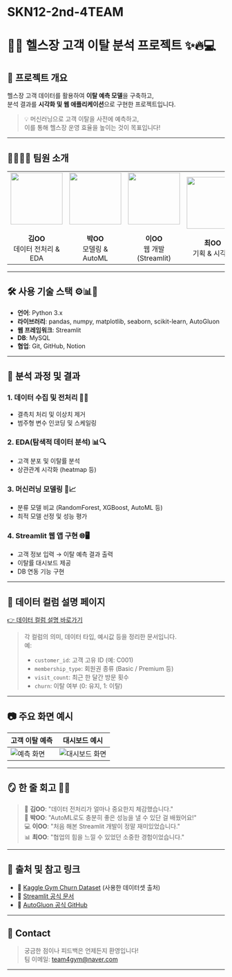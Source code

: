 # SKN12-2nd-4TEAM
# 🏋️‍♂️ 헬스장 고객 이탈 분석 프로젝트 ✨🔥💻

## 📌 프로젝트 개요
헬스장 고객 데이터를 활용하여 **이탈 예측 모델**을 구축하고,  
분석 결과를 **시각화 및 웹 애플리케이션**으로 구현한 프로젝트입니다.

> 💡 머신러닝으로 고객 이탈을 사전에 예측하고,  
> 이를 통해 헬스장 운영 효율을 높이는 것이 목표입니다!

---

## 👨‍👩‍👧‍👦 팀원 소개

<div align="center">
  
<table>
  <tr>
    <td align="center">
      <img src="./images/member1.jpg" width="120px"><br><br>
      <b>김OO</b><br>
      데이터 전처리 & EDA
    </td>
    <td align="center">
      <img src="./images/member2.jpg" width="120px"><br><br>
      <b>박OO</b><br>
      모델링 & AutoML
    </td>
    <td align="center">
      <img src="./images/member3.jpg" width="120px"><br><br>
      <b>이OO</b><br>
      웹 개발 (Streamlit)
    </td>
    <td align="center">
      <img src="./images/member4.jpg" width="120px"><br><br>
      <b>최OO</b><br>
      기획 & 시각화
    </td>
  </tr>
</table>

</div>

---

## 🛠️ 사용 기술 스택 ⚙️📊🧠
- **언어**: Python 3.x  
- **라이브러리**: pandas, numpy, matplotlib, seaborn, scikit-learn, AutoGluon  
- **웹 프레임워크**: Streamlit  
- **DB**: MySQL  
- **협업**: Git, GitHub, Notion

---

## 🧪 분석 과정 및 결과
### 1. 데이터 수집 및 전처리 📂🧹
- 결측치 처리 및 이상치 제거
- 범주형 변수 인코딩 및 스케일링

### 2. EDA(탐색적 데이터 분석) 📊🔍
- 고객 분포 및 이탈률 분석
- 상관관계 시각화 (heatmap 등)

### 3. 머신러닝 모델링 🤖📈
- 분류 모델 비교 (RandomForest, XGBoost, AutoML 등)
- 최적 모델 선정 및 성능 평가

### 4. Streamlit 웹 앱 구현 🌐🖥️
- 고객 정보 입력 → 이탈 예측 결과 출력
- 이탈률 대시보드 제공
- DB 연동 기능 구현

---

## 📄 데이터 컬럼 설명 페이지
[👉 데이터 컬럼 설명 바로가기](./pages/columns.md)  
> 각 컬럼의 의미, 데이터 타입, 예시값 등을 정리한 문서입니다.  
> 예:  
> - `customer_id`: 고객 고유 ID (예: C001)  
> - `membership_type`: 회원권 종류 (Basic / Premium 등)  
> - `visit_count`: 최근 한 달간 방문 횟수  
> - `churn`: 이탈 여부 (0: 유지, 1: 이탈)  

---

## 📷 주요 화면 예시
| 고객 이탈 예측 | 대시보드 예시 |
|----------------|---------------|
| ![예측 화면](./images/predict.png) | ![대시보드 화면](./images/dashboard.png) |

---

## 🪞 한 줄 회고 🧠💬

> 🧹 **김OO**: "데이터 전처리가 얼마나 중요한지 체감했습니다."  
> 🤖 **박OO**: "AutoML로도 충분히 좋은 성능을 낼 수 있단 걸 배웠어요!"  
> 💻 **이OO**: "처음 해본 Streamlit 개발이 정말 재미있었습니다."  
> 📊 **최OO**: "협업의 힘을 느낄 수 있었던 소중한 경험이었습니다."

---

## 🔗 출처 및 참고 링크
- 📘 [Kaggle Gym Churn Dataset](https://www.kaggle.com/datasets) (사용한 데이터셋 출처)
- 📘 [Streamlit 공식 문서](https://docs.streamlit.io/)
- 📘 [AutoGluon 공식 GitHub](https://github.com/autogluon/autogluon)

---

## 📮 Contact
> 궁금한 점이나 피드백은 언제든지 환영입니다!  
> 팀 이메일: team4gym@naver.com

---

